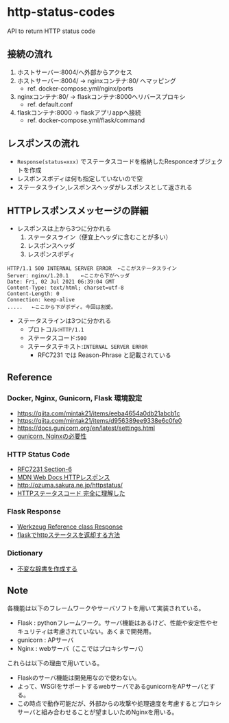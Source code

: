 # http-status-codes
API to return HTTP status code 
## 接続の流れ
1. ホストサーバー:8004/へ外部からアクセス
2. ホストサーバー:8004/ -> nginxコンテナ:80/ へマッピング
    * ref. docker-compose.yml/nginx/ports
3. nginxコンテナ:80/ -> flaskコンテナ:8000へリバースプロキシ
    * ref. default.conf
4. flaskコンテナ:8000 -> flaskアプリappへ接続
    * ref. docker-compose.yml/flask/command
## レスポンスの流れ
* `Response(status=xxx)` でステータスコードを格納したResponceオブジェクトを作成
* レスポンスボディは何も指定していないので空
* ステータスライン,レスポンスヘッダがレスポンスとして返される
## HTTPレスポンスメッセージの詳細
* レスポンスは上から3つに分かれる
    1. ステータスライン（便宜上ヘッダに含むことが多い）
    2. レスポンスヘッダ
    3. レスポンスボディ
```
HTTP/1.1 500 INTERNAL SERVER ERROR  ←ここがステータスライン
Server: nginx/1.20.1    ←ここから下がヘッダ
Date: Fri, 02 Jul 2021 06:39:04 GMT
Content-Type: text/html; charset=utf-8
Content-Length: 0
Connection: keep-alive
.....   ←ここから下がボディ。今回は割愛。
```
* ステータスラインは3つに分かれる
    * プロトコル:`HTTP/1.1`
    * ステータスコード:`500`
    * ステータステキスト:`INTERNAL SERVER ERROR`
        * RFC7231 では Reason-Phrase と記載されている
## Reference
### Docker, Nginx, Gunicorn, Flask 環境設定
* https://qiita.com/mintak21/items/eeba4654a0db21abcb1c
* https://qiita.com/mintak21/items/d956389ee9338e6c0fe0
* https://docs.gunicorn.org/en/latest/settings.html
* [gunicorn, Nginxの必要性](https://ja.stackoverflow.com/questions/51889/%E3%82%A2%E3%83%97%E3%83%AA%E3%82%B1%E3%83%BC%E3%82%B7%E3%83%A7%E3%83%B3%E3%82%B5%E3%83%BC%E3%83%90%E3%81%A8web%E3%82%B5%E3%83%BC%E3%83%90%E3%81%AE%E9%81%95%E3%81%84)
### HTTP Status Code
* [RFC7231 Section-6](https://datatracker.ietf.org/doc/html/rfc7231#section-6)
* [MDN Web Docs HTTPレスポンス](https://developer.mozilla.org/ja/docs/Web/HTTP/Messages#http_responses)
* http://ozuma.sakura.ne.jp/httpstatus/
* [HTTPステータスコード 完全に理解した](https://qiita.com/unsoluble_sugar/items/b080a16701946fcfce70)
### Flask Response
* [Werkzeug Reference class Response](https://werkzeug.palletsprojects.com/en/2.0.x/wrappers/#werkzeug.wrappers.Response)
* [flaskでhttpステータスを返却する方法](https://qiita.com/mink0212/items/52e0ebd66bd94e1303c1)
### Dictionary
* [不変な辞書を作成する](https://zenn.dev/sasano8/articles/python-006-dictionary#%E4%B8%8D%E5%A4%89%E3%81%AA%E8%BE%9E%E6%9B%B8%E3%82%92%E4%BD%9C%E6%88%90%E3%81%99%E3%82%8B)
## Note
各機能は以下のフレームワークやサーバソフトを用いて実装されている。
* Flask : pythonフレームワーク。サーバ機能はあるけど、性能や安定性やセキュリティは考慮されていない。あくまで開発用。
* gunicorn : APサーバ
* Nginx : webサーバ（ここではプロキシサーバ）

これらは以下の理由で用いている。
* Flaskのサーバ機能は開発用なので使わない。
* よって、WSGIをサポートするwebサーバであるgunicornをAPサーバとする。
* この時点で動作可能だが、外部からの攻撃や処理速度を考慮するとプロキシサーバと組み合わせることが望ましいためNginxを用いる。
